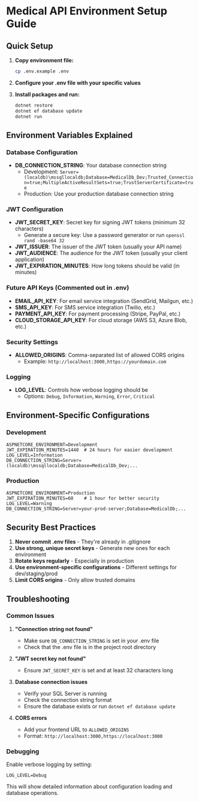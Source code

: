 # Medical API Environment Setup Guide

## Quick Setup

1. **Copy environment file:**
   ```bash
   cp .env.example .env
   ```

2. **Configure your .env file with your specific values**

3. **Install packages and run:**
   ```bash
   dotnet restore
   dotnet ef database update
   dotnet run
   ```

## Environment Variables Explained

### Database Configuration
- **DB_CONNECTION_STRING**: Your database connection string
  - Development: `Server=(localdb)\mssqllocaldb;Database=MedicalDb_Dev;Trusted_Connection=true;MultipleActiveResultSets=true;TrustServerCertificate=true`
  - Production: Use your production database connection string

### JWT Configuration
- **JWT_SECRET_KEY**: Secret key for signing JWT tokens (minimum 32 characters)
  - Generate a secure key: Use a password generator or run `openssl rand -base64 32`
- **JWT_ISSUER**: The issuer of the JWT token (usually your API name)
- **JWT_AUDIENCE**: The audience for the JWT token (usually your client application)
- **JWT_EXPIRATION_MINUTES**: How long tokens should be valid (in minutes)

### Future API Keys (Commented out in .env)
- **EMAIL_API_KEY**: For email service integration (SendGrid, Mailgun, etc.)
- **SMS_API_KEY**: For SMS service integration (Twilio, etc.)
- **PAYMENT_API_KEY**: For payment processing (Stripe, PayPal, etc.)
- **CLOUD_STORAGE_API_KEY**: For cloud storage (AWS S3, Azure Blob, etc.)

### Security Settings
- **ALLOWED_ORIGINS**: Comma-separated list of allowed CORS origins
  - Example: `http://localhost:3000,https://yourdomain.com`

### Logging
- **LOG_LEVEL**: Controls how verbose logging should be
  - Options: `Debug`, `Information`, `Warning`, `Error`, `Critical`

## Environment-Specific Configurations

### Development
```env
ASPNETCORE_ENVIRONMENT=Development
JWT_EXPIRATION_MINUTES=1440  # 24 hours for easier development
LOG_LEVEL=Information
DB_CONNECTION_STRING=Server=(localdb)\mssqllocaldb;Database=MedicalDb_Dev;...
```

### Production
```env
ASPNETCORE_ENVIRONMENT=Production
JWT_EXPIRATION_MINUTES=60    # 1 hour for better security
LOG_LEVEL=Warning
DB_CONNECTION_STRING=Server=your-prod-server;Database=MedicalDb;...
```

## Security Best Practices

1. **Never commit .env files** - They're already in .gitignore
2. **Use strong, unique secret keys** - Generate new ones for each environment
3. **Rotate keys regularly** - Especially in production
4. **Use environment-specific configurations** - Different settings for dev/staging/prod
5. **Limit CORS origins** - Only allow trusted domains

## Troubleshooting

### Common Issues

1. **"Connection string not found"**
   - Make sure `DB_CONNECTION_STRING` is set in your .env file
   - Check that the .env file is in the project root directory

2. **"JWT secret key not found"**
   - Ensure `JWT_SECRET_KEY` is set and at least 32 characters long

3. **Database connection issues**
   - Verify your SQL Server is running
   - Check the connection string format
   - Ensure the database exists or run `dotnet ef database update`

4. **CORS errors**
   - Add your frontend URL to `ALLOWED_ORIGINS`
   - Format: `http://localhost:3000,https://localhost:3000`

### Debugging

Enable verbose logging by setting:
```env
LOG_LEVEL=Debug
```

This will show detailed information about configuration loading and database operations.
